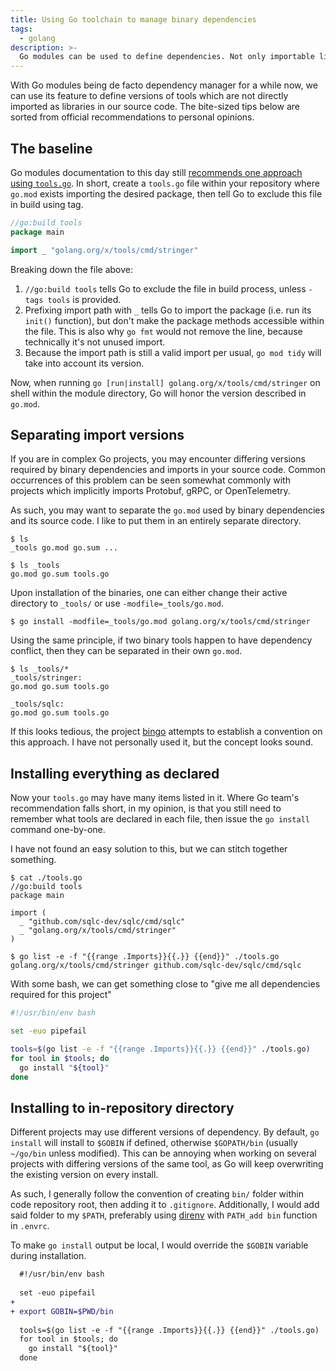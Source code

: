 ```yaml
---
title: Using Go toolchain to manage binary dependencies
tags:
  - golang
description: >-
  Go modules can be used to define dependencies. Not only importable libraries, but also executables for development workflows.
---
```


With Go modules being de facto dependency manager for a while now, we can use its feature to define versions of tools which are not directly imported as libraries in our source code. The bite-sized tips below are sorted from official recommendations to personal opinions.

## The baseline

Go modules documentation to this day still [recommends one approach using `tools.go`](https://go.dev/wiki/Modules#how-can-i-track-tool-dependencies-for-a-module). In short, create a `tools.go` file within your repository where `go.mod` exists importing the desired package, then tell Go to exclude this file in build using tag.

```go
//go:build tools
package main

import _ "golang.org/x/tools/cmd/stringer"
```

Breaking down the file above:

1. `//go:build tools` tells Go to exclude the file in build process, unless `-tags tools` is provided.
1. Prefixing import path with `_` tells Go to import the package (i.e. run its `init()` function), but don't make the package methods accessible within the file. This is also why `go fmt` would not remove the line, because technically it's not unused import.
1. Because the import path is still a valid import per usual, `go mod tidy` will take into account its version.

Now, when running `go [run|install] golang.org/x/tools/cmd/stringer` on shell within the module directory, Go will honor the version described in `go.mod`.

## Separating import versions

If you are in complex Go projects, you may encounter differing versions required by binary dependencies and imports in your source code. Common occurrences of this problem can be seen somewhat commonly with projects which implicitly imports Protobuf, gRPC, or OpenTelemetry.

As such, you may want to separate the `go.mod` used by binary dependencies and its source code. I like to put them in an entirely separate directory.

```shell-session
$ ls
_tools go.mod go.sum ...

$ ls _tools
go.mod go.sum tools.go
```

Upon installation of the binaries, one can either change their active directory to `_tools/` or use `-modfile=_tools/go.mod`.

```shell-session
$ go install -modfile=_tools/go.mod golang.org/x/tools/cmd/stringer
```

Using the same principle, if two binary tools happen to have dependency conflict, then they can be separated in their own `go.mod`.

```shell-session
$ ls _tools/*
_tools/stringer:
go.mod go.sum tools.go

_tools/sqlc:
go.mod go.sum tools.go
```

If this looks tedious, the project [bingo](https://github.com/bwplotka/bingo) attempts to establish a convention on this approach. I have not personally used it, but the concept looks sound.

## Installing everything as declared

Now your `tools.go` may have many items listed in it. Where Go team's recommendation falls short, in my opinion, is that you still need to remember what tools are declared in each file, then issue the `go install` command one-by-one.

I have not found an easy solution to this, but we can stitch together something.

```shell-session
$ cat ./tools.go
//go:build tools
package main

import (
  _ "github.com/sqlc-dev/sqlc/cmd/sqlc"
  _ "golang.org/x/tools/cmd/stringer"
)

$ go list -e -f "{{range .Imports}}{{.}} {{end}}" ./tools.go
golang.org/x/tools/cmd/stringer github.com/sqlc-dev/sqlc/cmd/sqlc
```

With some bash, we can get something close to "give me all dependencies required for this project"

```bash
#!/usr/bin/env bash

set -euo pipefail

tools=$(go list -e -f "{{range .Imports}}{{.}} {{end}}" ./tools.go)
for tool in $tools; do
  go install "${tool}"
done
```

## Installing to in-repository directory

Different projects may use different versions of dependency. By default, `go install` will install to `$GOBIN` if defined, otherwise `$GOPATH/bin` (usually `~/go/bin` unless modified). This can be annoying when working on several projects with differing versions of the same tool, as Go will keep overwriting the existing version on every install.

As such, I generally follow the convention of creating `bin/` folder within code repository root, then adding it to `.gitignore`. Additionally, I would add said folder to my `$PATH`, preferably using [direnv](https://direnv.net) with `PATH_add bin` function in `.envrc`.

To make `go install` output be local, I would override the `$GOBIN` variable during installation.

```diff
  #!/usr/bin/env bash
  
  set -euo pipefail
+
+ export GOBIN=$PWD/bin
  
  tools=$(go list -e -f "{{range .Imports}}{{.}} {{end}}" ./tools.go)
  for tool in $tools; do
    go install "${tool}"
  done
```
